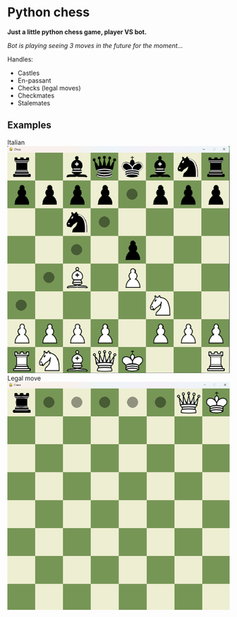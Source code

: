 # Python chess

**Just a little python chess game, player VS bot.**

*Bot is playing seeing 3 moves in the future for the moment...*


Handles:
- Castles
- En-passant
- Checks (legal moves)
- Checkmates
- Stalemates

## Examples
Italian
![italian](./examples/italian.png)
Legal move
![legal](./examples/legal.png)